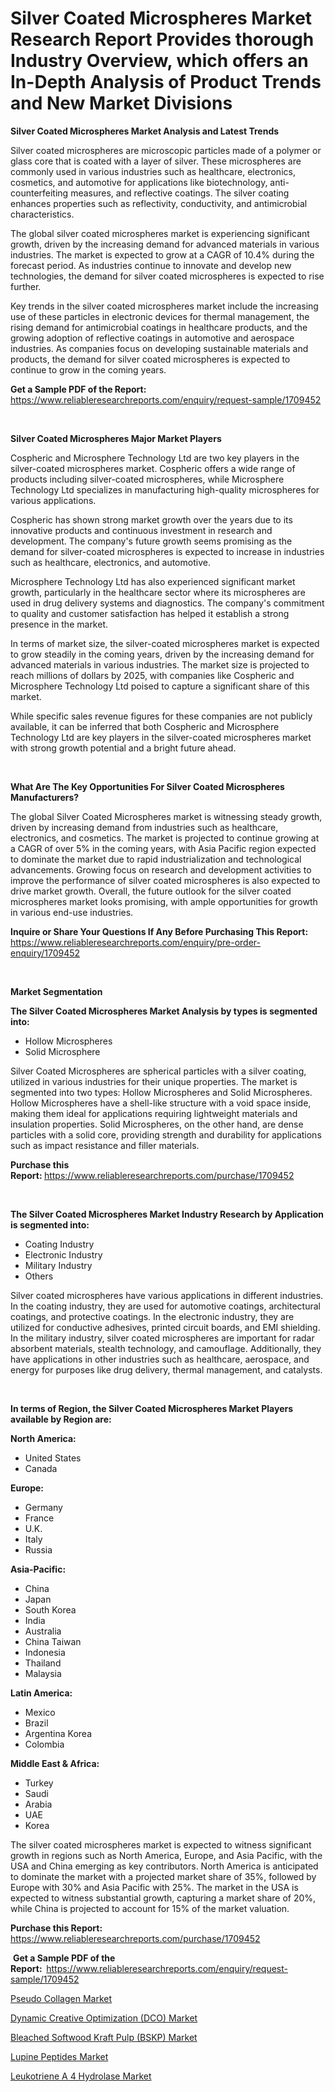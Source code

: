 <p><h1>Silver Coated Microspheres Market Research Report Provides thorough Industry Overview, which offers an In-Depth Analysis of Product Trends and New Market Divisions</h1></p><p><strong>Silver Coated Microspheres Market Analysis and Latest Trends</strong></p>
<p><p>Silver coated microspheres are microscopic particles made of a polymer or glass core that is coated with a layer of silver. These microspheres are commonly used in various industries such as healthcare, electronics, cosmetics, and automotive for applications like biotechnology, anti-counterfeiting measures, and reflective coatings. The silver coating enhances properties such as reflectivity, conductivity, and antimicrobial characteristics.</p><p>The global silver coated microspheres market is experiencing significant growth, driven by the increasing demand for advanced materials in various industries. The market is expected to grow at a CAGR of 10.4% during the forecast period. As industries continue to innovate and develop new technologies, the demand for silver coated microspheres is expected to rise further.</p><p>Key trends in the silver coated microspheres market include the increasing use of these particles in electronic devices for thermal management, the rising demand for antimicrobial coatings in healthcare products, and the growing adoption of reflective coatings in automotive and aerospace industries. As companies focus on developing sustainable materials and products, the demand for silver coated microspheres is expected to continue to grow in the coming years.</p></p>
<p><strong>Get a Sample PDF of the Report:&nbsp;</strong> <a href="https://www.reliableresearchreports.com/enquiry/request-sample/1709452">https://www.reliableresearchreports.com/enquiry/request-sample/1709452</a></p>
<p>&nbsp;</p>
<p><strong>Silver Coated Microspheres Major Market Players</strong></p>
<p><p>Cospheric and Microsphere Technology Ltd are two key players in the silver-coated microspheres market. Cospheric offers a wide range of products including silver-coated microspheres, while Microsphere Technology Ltd specializes in manufacturing high-quality microspheres for various applications.</p><p>Cospheric has shown strong market growth over the years due to its innovative products and continuous investment in research and development. The company's future growth seems promising as the demand for silver-coated microspheres is expected to increase in industries such as healthcare, electronics, and automotive.</p><p>Microsphere Technology Ltd has also experienced significant market growth, particularly in the healthcare sector where its microspheres are used in drug delivery systems and diagnostics. The company's commitment to quality and customer satisfaction has helped it establish a strong presence in the market.</p><p>In terms of market size, the silver-coated microspheres market is expected to grow steadily in the coming years, driven by the increasing demand for advanced materials in various industries. The market size is projected to reach millions of dollars by 2025, with companies like Cospheric and Microsphere Technology Ltd poised to capture a significant share of this market.</p><p>While specific sales revenue figures for these companies are not publicly available, it can be inferred that both Cospheric and Microsphere Technology Ltd are key players in the silver-coated microspheres market with strong growth potential and a bright future ahead.</p></p>
<p>&nbsp;</p>
<p><strong>What Are The Key Opportunities For Silver Coated Microspheres Manufacturers?</strong></p>
<p><p>The global Silver Coated Microspheres market is witnessing steady growth, driven by increasing demand from industries such as healthcare, electronics, and cosmetics. The market is projected to continue growing at a CAGR of over 5% in the coming years, with Asia Pacific region expected to dominate the market due to rapid industrialization and technological advancements. Growing focus on research and development activities to improve the performance of silver coated microspheres is also expected to drive market growth. Overall, the future outlook for the silver coated microspheres market looks promising, with ample opportunities for growth in various end-use industries.</p></p>
<p><strong>Inquire or Share Your Questions If Any Before Purchasing This Report:</strong> <a href="https://www.reliableresearchreports.com/enquiry/pre-order-enquiry/1709452">https://www.reliableresearchreports.com/enquiry/pre-order-enquiry/1709452</a></p>
<p>&nbsp;</p>
<p><strong>Market Segmentation</strong></p>
<p><strong>The Silver Coated Microspheres Market Analysis by types is segmented into:</strong></p>
<p><ul><li>Hollow Microspheres</li><li>Solid Microsphere</li></ul></p>
<p><p>Silver Coated Microspheres are spherical particles with a silver coating, utilized in various industries for their unique properties. The market is segmented into two types: Hollow Microspheres and Solid Microspheres. Hollow Microspheres have a shell-like structure with a void space inside, making them ideal for applications requiring lightweight materials and insulation properties. Solid Microspheres, on the other hand, are dense particles with a solid core, providing strength and durability for applications such as impact resistance and filler materials.</p></p>
<p><strong>Purchase this Report:&nbsp;</strong><a href="https://www.reliableresearchreports.com/purchase/1709452">https://www.reliableresearchreports.com/purchase/1709452</a></p>
<p>&nbsp;</p>
<p><strong>The Silver Coated Microspheres Market Industry Research by Application is segmented into:</strong></p>
<p><ul><li>Coating Industry</li><li>Electronic Industry</li><li>Military Industry</li><li>Others</li></ul></p>
<p><p>Silver coated microspheres have various applications in different industries. In the coating industry, they are used for automotive coatings, architectural coatings, and protective coatings. In the electronic industry, they are utilized for conductive adhesives, printed circuit boards, and EMI shielding. In the military industry, silver coated microspheres are important for radar absorbent materials, stealth technology, and camouflage. Additionally, they have applications in other industries such as healthcare, aerospace, and energy for purposes like drug delivery, thermal management, and catalysts.</p></p>
<p>&nbsp;</p>
<p><strong>In terms of Region, the Silver Coated Microspheres Market Players available by Region are:</strong></p>
<p>
    <p> <strong> North America: </strong>
        <ul>
            <li>United States</li>
            <li>Canada</li>
        </ul>
        </p> 
    <p> <strong> Europe: </strong>
        <ul>
            <li>Germany</li>
            <li>France</li>
            <li>U.K.</li>
            <li>Italy</li>
            <li>Russia</li>
        </ul>
        </p> 
    <p> <strong> Asia-Pacific: </strong>
        <ul>
            <li>China</li>
            <li>Japan</li>
            <li>South Korea</li>
            <li>India</li>
            <li>Australia</li>
            <li>China Taiwan</li>
            <li>Indonesia</li>
            <li>Thailand</li>
            <li>Malaysia</li>
        </ul>
        </p> 
    <p> <strong> Latin America: </strong>
        <ul>
            <li>Mexico</li>
            <li>Brazil</li>
            <li>Argentina Korea</li>
            <li>Colombia</li>
        </ul>
        </p> 
    <p> <strong> Middle East & Africa: </strong>
        <ul>
            <li>Turkey</li>
            <li>Saudi</li>
            <li>Arabia</li>
            <li>UAE</li>
            <li>Korea</li>
        </ul>
    </p>
    </p>
<p><p>The silver coated microspheres market is expected to witness significant growth in regions such as North America, Europe, and Asia Pacific, with the USA and China emerging as key contributors. North America is anticipated to dominate the market with a projected market share of 35%, followed by Europe with 30% and Asia Pacific with 25%. The market in the USA is expected to witness substantial growth, capturing a market share of 20%, while China is projected to account for 15% of the market valuation.</p></p>
<p><strong>Purchase this Report: </strong><a href="https://www.reliableresearchreports.com/purchase/1709452">https://www.reliableresearchreports.com/purchase/1709452</a></p>
<p>&nbsp;<strong>Get a Sample PDF of the Report:&nbsp;&nbsp;</strong><a href="https://www.reliableresearchreports.com/enquiry/request-sample/1709452">https://www.reliableresearchreports.com/enquiry/request-sample/1709452</a></p>
<p><strong></strong></p>
<p><p><a href="https://github.com/irfadac/Market-Research-Report-List-2/blob/main/pseudo-collagen-market.md">Pseudo Collagen Market</a></p><p><a href="https://github.com/ashepherd82/Market-Research-Report-List-3/blob/main/dynamic-creative-optimization-dco-market.md">Dynamic Creative Optimization (DCO) Market</a></p><p><a href="https://github.com/irfadac/Market-Research-Report-List-2/blob/main/bleached-softwood-kraft-pulp-bskp-market.md">Bleached Softwood Kraft Pulp (BSKP) Market</a></p><p><a href="https://github.com/myacatherineblakecaczo9vcsw/Market-Research-Report-List-1/blob/main/lupine-peptides-market.md">Lupine Peptides Market</a></p><p><a href="https://github.com/okotobwrhuteie/Market-Research-Report-List-1/blob/main/leukotriene-a-4-hydrolase-market.md">Leukotriene A 4 Hydrolase Market</a></p></p>